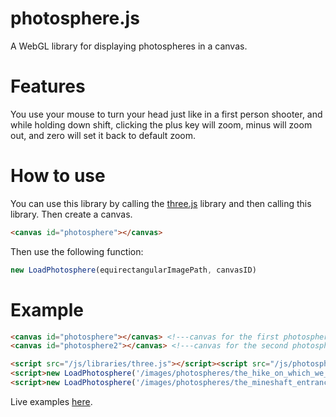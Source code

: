 # photosphere.js
A WebGL library for displaying photospheres in a canvas.

# Features
You use your mouse to turn your head just like in a first person shooter, and while holding down shift, clicking the plus key will zoom, minus will zoom out, and zero will set it back to default zoom.

# How to use
You can use this library by calling the [three.js](https://threejs.org/) library and then calling this library. Then create a canvas.
```html
<canvas id="photosphere"></canvas>
```
Then use the following function:
```js
new LoadPhotosphere(equirectangularImagePath, canvasID)
```
# Example
```html
<canvas id="photosphere"></canvas> <!---canvas for the first photosphere--->
<canvas id="photosphere2"></canvas> <!---canvas for the second photosphere--->

<script src="/js/libraries/three.js"></script><script src="/js/photosphere.js"></script> <!---load libraries--->
<script>new LoadPhotosphere('/images/photospheres/the_hike_on_which_we_got_lost.jpg', 'photosphere')</script> <!---js for the first photosphere--->
<script>new LoadPhotosphere('/images/photospheres/the_mineshaft_entrance.jpg', 'photosphere2')</script> <!---js for the second photosphere--->
```
Live examples [here](https://gamepro5.github.io/virtual_reality).
